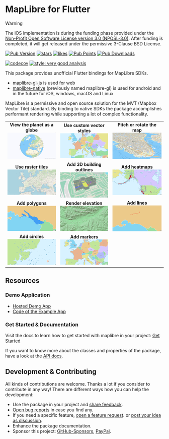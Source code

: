 # MapLibre for Flutter

> [!WARNING]
> The iOS implementation is during the funding phase provided under
> the [Non-Profit Open Software License version 3.0 (NPOSL-3.0)](https://opensource.org/license/osl-3-0-php).
> After funding is completed, it will get released under the permissive 3-Clause BSD License.

[![Pub Version](https://img.shields.io/pub/v/maplibre)](https://pub.dev/packages/maplibre)
[![stars](https://badgen.net/github/stars/josxha/flutter-maplibre?label=stars&color=green&icon=github)](https://github.com/josxha/flutter-maplibre/stargazers)
[![likes](https://img.shields.io/pub/likes/maplibre?logo=flutter)](https://pub.dev/packages/maplibre)
[![Pub Points](https://img.shields.io/pub/points/maplibre)](https://pub.dev/packages/maplibre/score)
[![Pub Downloads](https://img.shields.io/pub/dm/maplibre)](https://pub.dev/packages/maplibre)

[![codecov](https://codecov.io/gh/josxha/flutter-maplibre/graph/badge.svg?token=3LK7EQMSUM)](https://codecov.io/gh/josxha/flutter-maplibre)
[![style: very good analysis](https://img.shields.io/badge/style-very_good_analysis-B22C89.svg)](https://pub.dev/packages/very_good_analysis)

This package provides unofficial Flutter bindings for MapLibre SDKs.

- [maplibre-gl-js](https://github.com/maplibre/maplibre-gl-js) is used for web
- [maplibre-native](https://github.com/maplibre/maplibre-native) (previously
  named maplibre-gl) is used for android and in the future for iOS,
  windows, macOS and Linux

MapLibre is a permissive and open source solution for the MVT
(Mapbox Vector Tile) standard. By binding to native SDKs the package
accomplishes performant rendering while supporting a lot of complex
functionality.

<table>
  <tbody>
    <tr>
      <td style="text-align: center;">
        <strong>View the planet as a globe</strong>
        <img src="https://raw.githubusercontent.com/josxha/flutter-maplibre/2244278ecb87117286a8c3fbad89717bc1231a1d/globe%20view.jpg" alt="Tilted and rotated map" />
      </td>
      <td style="text-align: center;">
        <strong>Use custom vector styles</strong>
        <img src="https://raw.githubusercontent.com/josxha/flutter-maplibre/d8e2c7daf15221f716a2ebbd63e57a317cb089ab/docs/static/img/showcase-map.jpg" alt="Custom styled map" />
      </td>
      <td style="text-align: center;">
        <strong>Pitch or rotate the map</strong>
        <img src="https://raw.githubusercontent.com/josxha/flutter-maplibre/2244278ecb87117286a8c3fbad89717bc1231a1d/tilt%20map.jpg" alt="Tilted and rotated map" />
      </td>
    </tr>
    <tr>
      <td style="text-align: center;">
        <strong>Use raster tiles</strong>
        <img src="https://raw.githubusercontent.com/josxha/flutter-maplibre/427311f8f4577c215bf73caf46e3769629e74e3b/docs/static/img/layers/raster_layer.jpg" alt="Fill Layer" />
      </td>
      <td style="text-align: center;">
        <strong>Add 3D building outlines</strong>
        <img src="https://raw.githubusercontent.com/josxha/flutter-maplibre/427311f8f4577c215bf73caf46e3769629e74e3b/docs/static/img/layers/fill_extrusion_layer.jpg" alt="Fill Extrusion Layer" />
      </td>
      <td style="text-align: center;">
        <strong>Add heatmaps</strong>
        <img src="https://raw.githubusercontent.com/josxha/flutter-maplibre/427311f8f4577c215bf73caf46e3769629e74e3b/docs/static/img/layers/heatmap_layer.jpg" alt="Fill Layer" />
      </td>
    </tr>
    <tr>
      <td style="text-align: center;">
        <strong>Add polygons</strong>
        <img src="https://raw.githubusercontent.com/josxha/flutter-maplibre/427311f8f4577c215bf73caf46e3769629e74e3b/docs/static/img/layers/fill_layer.jpg" alt="Fill Layer" />
      </td>
      <td style="text-align: center;">
        <strong>Render elevation</strong>
        <img src="https://raw.githubusercontent.com/josxha/flutter-maplibre/427311f8f4577c215bf73caf46e3769629e74e3b/docs/static/img/layers/hillshade_layer.jpg" alt="Fill Extrusion Layer" />
      </td>
      <td style="text-align: center;">
        <strong>Add lines</strong>
        <img src="https://raw.githubusercontent.com/josxha/flutter-maplibre/427311f8f4577c215bf73caf46e3769629e74e3b/docs/static/img/layers/line_layer.jpg" alt="Fill Layer" />
      </td>
    </tr>
    <tr>
      <td style="text-align: center;">
        <strong>Add circles</strong>
        <img src="https://raw.githubusercontent.com/josxha/flutter-maplibre/fe660b8d1c055d32e74cbc2ee0809281331a130b/docs/static/img/layers/circle_layer.jpg" alt="Circle Layer" />
      </td>
      <td style="text-align: center;">
        <strong>Add markers</strong>
        <img src="https://raw.githubusercontent.com/josxha/flutter-maplibre/427311f8f4577c215bf73caf46e3769629e74e3b/docs/static/img/layers/symbol_layer.jpg" alt="Symbol Layer" />
      </td>
      <td style="text-align: center;">
      </td>
    </tr>
  </tbody>
</table>

## Resources

### Demo Application

- [Hosted Demo App](https://flutter-maplibre.pages.dev/demo)
- [Code of the Example App](https://github.com/josxha/flutter-maplibre/tree/main/example/lib)

### Get Started & Documentation

Visit the docs to learn how to get started with maplibre in your
project: [Get Started](https://flutter-maplibre.pages.dev/docs/category/getting-started)

If you want to know more about the classes and properties of the package, have
a look at
the [API docs](https://pub.dev/documentation/maplibre/latest/maplibre/maplibre-library.html).

## Development & Contributing

All kinds of contributions are welcome. Thanks a lot if you consider to
contribute in any way! There are different ways how you can help the
development:

- Use the package in your project
  and [share feedback](https://github.com/josxha/flutter-maplibre/discussions/categories/show-and-tell).
- [Open bug reports](https://github.com/josxha/flutter-maplibre/issues/new?assignees=&labels=bug&projects=&template=1-bug.yml&title=%5BBUG%5D+%3Ctitle%3E)
  in case you find any.
- If you need a specific
  feature, [open a feature request](https://github.com/josxha/flutter-maplibre/issues/new?assignees=&labels=feature&projects=&template=2-feature.yml&title=%5BFEATURE%5D+%3Ctitle%3E).
  or [post your idea as discussion](https://github.com/josxha/flutter-maplibre/discussions/categories/ideas).
- Enhance the package documentation.
- Sponsor this
  project: [GitHub-Sponsors](https://github.com/sponsors/josxha), [PayPal](https://www.paypal.com/paypalme/joschaeckert).
